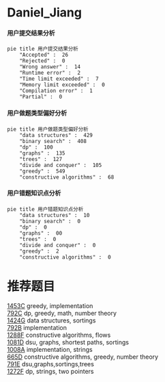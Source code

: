# Daniel_Jiang

<!-- tabs:start -->



#### **用户提交结果分析**

```mermaid
pie title 用户提交结果分析
    "Accepted" :  26
    "Rejected" :  0
    "Wrong answer" :  14
    "Runtime error" :  2
    "Time limit exceeded" :  7
    "Memory limit exceeded" :  0
    "Compilation error" :  1
    "Partial" :  0
```

#### **用户做题类型偏好分析**

```mermaid
pie title 用户做题类型偏好分析
    "data structures" :  429
    "binary search" :  408
    "dp" :  100
    "graphs" :  135
    "trees" :  127
    "divide and conquer" :  105
    "greedy" :  549
    "constructive algorithms" :  68
```
#### **用户错题知识点分析**

```mermaid
pie title 用户错题知识点分析
    "data structures" :  10
    "binary search" :  0
    "dp" :  0
    "graphs" :  00
    "trees" :  0
    "divide and conquer" :  0
    "greedy" :  2
    "constructive algorithms" :  0
```



<!-- tabs:end -->
# 推荐题目
[1453C](https://codeforces.com/contest/1453/problem/C)		greedy,
                        implementation		  
[792C](https://codeforces.com/contest/792/problem/C)		dp,
                        greedy,
                        math,
                        number theory		  
[1424G](https://codeforces.com/contest/1424/problem/G)		data structures,
                        sortings		  
[792B](https://codeforces.com/contest/792/problem/B)		implementation		  
[1288F](https://codeforces.com/contest/1288/problem/F)		constructive algorithms,
                        flows		  
[1081D](https://codeforces.com/contest/1081/problem/D)		dsu,
                        graphs,
                        shortest paths,
                        sortings		  
[1008A](https://codeforces.com/contest/1008/problem/A)		implementation,
                        strings		  
[665D](https://codeforces.com/contest/665/problem/D)		constructive algorithms,
                        greedy,
                        number theory		  
[791E](https://codeforces.com/contest/791/problem/E)		dsu,graphs,sortings,trees		  
[1272F](https://codeforces.com/contest/1272/problem/F)		dp,
                        strings,
                        two pointers		  
